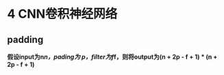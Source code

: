 # 4 CNN卷积神经网络
## padding
__假设input为n*n，pading为 p，filter为f*f，则将output为(n + 2p - f + 1) * (n + 2p - f + 1)__
